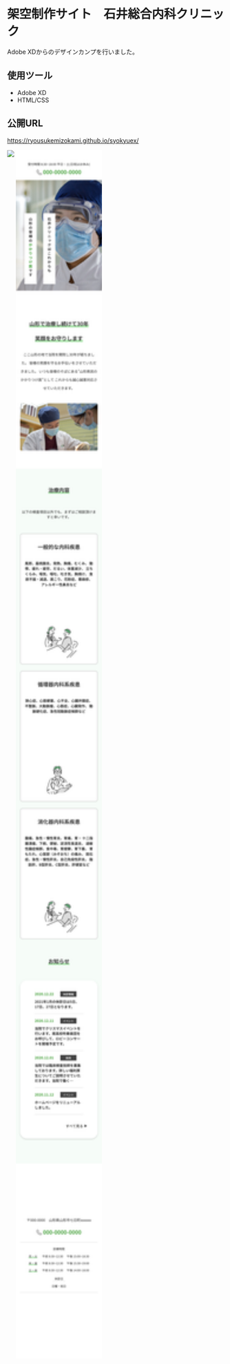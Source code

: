 # 架空制作サイト　石井総合内科クリニック
Adobe XDからのデザインカンプを行いました。

## 使用ツール
- Adobe XD
- HTML/CSS

## 公開URL
https://ryousukemizokami.github.io/syokyuex/

<p>
    <img src="img/ishiinaika.png" width="500px"　style="vertical-align: top;">
    <img src="img/ishiinaika(iphone).png" width="200px" style="vertical-align: top;">
</p>